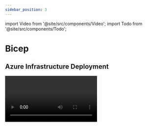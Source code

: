 ```yaml
---
sidebar_position: 3
---
```

import Video from '@site/src/components/Video';
import Todo from '@site/src/components/Todo';

# Bicep
## Azure Infrastructure Deployment
<Video url="https://www.youtube.com/watch?v=MP60ND7Upn4" />

## Azure Infrastructure Deployment

This README provides an overview of the Azure infrastructure deployment using Bicep templates, covering key modules such as Virtual Network, MySQL Server, Key Vault, Azure Container Registry (ACR), and App Service.

### Modules and Resources

Each module is responsible for deploying specific Azure resources. The following sections provide details about the resources within each module.

****please provide instructions for how to run the scripts****
****Add a instruction to add a parameterized resource group****
***** Add instruction for creating a security policy for key vault manually****


### File Structure

- `README.md`
- `parameters.json`
- `main.bicep`
- `modules`

    - **`network.bicep`**
        - Defines the Virtual Network and associated subnets.
        - Configures security groups for MySQL and App Service subnets.
        - Outputs the subnet IDs.

    - **`mysql.bicep`**
        - Defines the MySQL Flexible Server.
        - Configures the MySQL database.
        - Outputs the MySQL server host URL.

    - **`keyVault.bicep`**
        - Defines the Key Vault.
        - Creates secrets for MySQL credentials and hash salt.
        - Outputs the Key Vault URI.

    - **`acr.bicep`**
        - Defines the Azure Container Registry (ACR).
        - Configures ACR admin user.
        - Outputs ACR credentials and login server URL.

    - **`appService.bicep`**
        - Defines the App Service Plan and Web App.
        - Integrates with ACR and Key Vault.
        - Outputs the Web App URL and principal ID.

    - **`keyVaultAccessPolicy.bicep`**
        - Configures Key Vault access policies for the Web App.
        - Outputs the Key Vault resource ID.

### Modules Overview

- **ACR Module (`modules/acr.bicep`)**
    - **Description:** Deploys an Azure Container Registry (ACR) resource.
    - **Resources:**
        - ACR with admin user enabled and basic SKU.

  - **Parameters:**
    | Name             | Type   | Description                 |
    |------------------|--------|-----------------------------|
    | `location`       | string | The location of the ACR.     |
    | `acrName`        | string | Name of the ACR resource.    |
  - **Outputs:**
    | Name          | Type   | Description             |
    |---------------|--------|-------------------------|
    | `acrLoginUrl` | string | ACR login server URL.    |
    | `acrUserName` | string | ACR admin username.    |
    | `acrPassword` | string | ACR admin password.    |

- **Network Module (`modules/network.bicep`)**
  - **Description:** Creates a Virtual Network (VNet) with subnets.
  - **Resources:**
    - Virtual Network with defined CIDR ranges.
    - Subnets for MySQL and App Service with associated Network Security Groups (NSGs).

  - **Parameters:**

    | Name                       | Type   | Description                        |
    |----------------------------|--------|------------------------------------|
    | `location`                 | string | The location/region for the resources. |
    | `vnetName`                 | string | Name of the VNet.                  |
    | `mysqlSubnetName`          | string | Name of the MySQL subnet.          |
    | `appServiceSubnetName`     | string | Name of the App Service subnet.    |
    | `vnetCidrRange`            | string | CIDR range for the VNet.           |
    | `mySqlSubnetCidrRange`     | string | CIDR range for the MySQL subnet.   |
    | `appServiceSubnetCidrRange`| string | CIDR range for the App Service subnet. |
  - **Outputs:**
    | Name        | Type   | Description              |
    |-------------|--------|--------------------------|
    | `mysqlSubnetId`    | string | ID of the MySQL subnet. |
    | `appServiceSubnetId`    | string | ID of the App Service subnet. |

- **Key Vault Module (`modules/keyvault.bicep`)**
  - **Description:** Deploys an Azure Key Vault.
  - **Parameters:**
    | Name             | Type   | Description                      |
    |------------------|--------|----------------------------------|
    | `kvName`         | string | Name of the Key Vault.           |
    | `location`       | string | The location of the Key Vault.   |
  - **Outputs:**
    | Name          | Type   | Description                      |
    |---------------|--------|----------------------------------|
    | `kvUri`       | string | The URI of the Key Vault.        |

- **Key Vault Policy Module (`modules/keyvaultpolicy.bicep`)**
    - **Description:** Configures Key Vault access policies for the Web App to retrieve secrets.
- **Resources:**
  - Key Vault access policy for Web App’s managed identity.
  - **Parameters:**
    | Name             | Type   | Description                             |
    |------------------|--------|-----------------------------------------|
    | `kvName`         | string | Name of the Key Vault to apply policies to. |
    | `principalId`       | string | Object ID of the principal.             |

- **MySQL Server Module (`modules/mysql.bicep`)**
    - **Description:** Deploys the MySQL Flexible Server and configures the database.
- **Resources:**
  - MySQL Server with specified version, SKU, and storage configuration.
  - MySQL Database with charset and collation.
  - **Parameters:**
    | Name                       | Type    | Description                                     |
    |----------------------------|---------|-------------------------------------------------|
    | `location`                 | string  | The location/region for the resources.          |
    | `mysqlServerName`          | string  | Name of the MySQL Server.                       |
    | `mysqlAdminUser`           | string  | Admin username for the MySQL Server.            |
    | `mysqlAdminPassword`       | string  | Admin password for the MySQL Server.            |
    | `mysqlDatabaseName`        | string  | Name of the MySQL database.                     |
    | `mysqlSubnetId`            | string  | ID of the MySQL subnet.                         |
    | `skuName`                  | string  | Azure database for MySQL SKU name.              |
    | `StorageSizeGB`            | int     | Azure database for MySQL storage size (in GB).  |
    | `StorageIops`              | int     | Azure database for MySQL storage IOPS.          |
    | `mysqlVersion`             | string  | MySQL version.                                  |
    | `SkuTier`                  | string  | Azure database for MySQL pricing tier.          |
    | `backupRetentionDays`      | int     | MySQL Server backup retention days.             |
    | `geoRedundantBackup`       | string  | Geo-Redundant Backup setting for MySQL Server.  |

  - **Outputs:**
    | Name          | Type   | Description                      |
    |---------------|--------|----------------------------------|
    | `mysqlServerHost`       | string | URL of the MySQL Server.        |


- **Key Vault Module (`modules/keyVault.bicep`)**
    - **Description:** Deploys the Azure Key Vault and configures secrets for MySQL credentials and hash salt.
- **Resources:**
  - Key Vault with soft delete disabled.
  - Secrets for MySQL admin user, password, database, and hash salt.
- **Outputs:**
    | Name            | Type   | Description                      |
    |-----------------|--------|----------------------------------|
    | `keyVaultUri`   | string | URI of the Key Vault.            |
    | `keyVaultResource` | object | Key Vault resource object.      |
    | `keyVaultId`    | string | Key Vault resource ID.           |

### App Service Module (`appService.bicep`)
- **Description:** Deploys the App Service Plan and Web App, integrating with ACR and Key Vault.
- **Resources:**
  - App Insights and Log Analytics Workspace.
  - App Service Plan with specified SKU.
  - Web App configured to use Docker from ACR, with app settings for Key Vault secrets.
- **Parameters:**
    | Name                    | Type   | Description                                |
    |-------------------------|--------|--------------------------------------------|
    | `location`              | string | Azure region where resources will be deployed. |
    | `appServicePlanName`    | string | Name of the App Service Plan.              |
    | `webAppName`            | string | Name of the Web App.                       |
    | `dockerImageVersion`    | string | Version of the Docker image to be used.     |
    | `acrLoginServer`        | string | Login server URL of the Azure Container Registry (ACR). |
    | `keyVault`              | string | Name of the Key Vault.                     |
    | `appServiceSubnetId`    | string | Subnet ID for the App Service.             |
    | `acrUserName`           | string | Username for accessing ACR.                |
    | `acrPassword`           | secure | Password for accessing ACR.                |
    | `appskuName`            | string | SKU name for the App Service Plan.         |
    | `appSkuTier`            | string | SKU tier for the App Service Plan.         |
    | `appInsightsName`       | string | Name of the Application Insights instance. |
    | `logAnalyticsWorkspaceName` | string | Name of the Log Analytics workspace.       |
- **Outputs:**

    | Name           | Type   | Description                            |
    |----------------|--------|----------------------------------------|
    | `webAppUrl`    | string | URL of the Web App (from `webApp.properties.defaultHostName`). |
    | `principalId`  | string | Principal ID of the Web App identity (from `webApp.identity.principalId`). |

- **Key Vault Secrets Module (`modules/keyVaultSecrets.bicep`)**
    - **Description:** Configures secrets in Key Vault for various application settings.
    - **Resources:**

      - **`dbUserSecret`**: Stores the MySQL admin user in the Key Vault as a secret named `dbUser`.
      - **`dbPasswordSecret`**: Stores the MySQL admin password in the Key Vault as a secret named `dbPassword`.
      - **`dbDatabaseSecret`**: Stores the MySQL database name in the Key Vault as a secret named `dbDatabase`.
      - **`dbHostSecret`**: Stores the MySQL server host URL in the Key Vault as a secret named `dbHost`.
      - **`hashSaltSecret`**: Stores the hash salt in the Key Vault as a secret named `hashSalt`.
      - **`azureBlobAccountKeySecret`**: Stores the Azure Blob Storage account key in the Key Vault as a secret named `AZURE_BLOB_ACCOUNT_KEY`.
      - **`azureBlobAccountNameSecret`**: Stores the Azure Blob Storage account name in the Key Vault as a secret named `AZURE_BLOB_ACCOUNT_NAME`.
      - **`azureBlobContainerNameSecret`**: Stores the Azure Blob Storage container name in the Key Vault as a secret named `AZURE_BLOB_CONTAINER_NAME`.
      - **`envKeySecret`**: Stores the environment key in the Key Vault as a secret named `env_key`.
      - **`envNameSecret`**: Stores the environment name in the Key Vault as a secret named `ENV_NAME`.
      - **`keystoreApiKeySecret`**: Stores the keystore API key in the Key Vault as a secret named `KEYSTORE_API_KEY`.
      - **`keystoreUrlSecret`**: Stores the keystore URL in the Key Vault as a secret named `KEYSTORE_URL`.


- **parameters:**

    | Name                        | Type   | Description                                 |
    |-----------------------------|--------|---------------------------------------------|
    | `keyVaultName`              | string | Name of the Azure Key Vault.                |
    | `mysqlAdminUser`            | string | Admin username for the MySQL server.        |
    | `mysqlAdminPassword`        | string | Admin password for the MySQL server.        |
    | `mysqlDatabaseName`         | string | Name of the MySQL database.                 |
    | `mysqlServerName`           | string | Name of the MySQL server.                   |
    | `hashSalt`                  | string | Salt used for hashing in Drupal.            |
    | `azureBlobAccountKey`       | string | Access key for the Azure Blob Storage account. |
    | `azureBlobAccountName`      | string | Name of the Azure Blob Storage account.     |
    | `azureBlobContainerName`    | string | Name of the Azure Blob Storage container.   |
    | `envKey`                    | string | Environment key for application configuration. |
    | `envName`                   | string | Name of the environment (e.g., dev, uat).   |
    | `keyVaultUri`               | string | URI of the Azure Key Vault.                 |
    | `keystoreApiKey`            | string | API key for accessing the keystore.         |
    | `keystoreUrl`               | string | URL for accessing the keystore.             |
.
### **Main Bicep File**

- **`Description`**: The main Bicep file that orchestrates the deployment of the entire infrastructure.

## Parameters

| Parameter Name            | Type      | Description                                              |
|----------------------------|-----------|----------------------------------------------------------|
| `location`                 | string    | The location/region where resources will be deployed.     |
| `acrName`                  | string    | Name of the Azure Container Registry.                     |
| `appServicePlanName`       | string    | Name of the App Service Plan.                             |
| `logAnalyticsWorkspaceName`| string    | Name of the Log Analytics Workspace.                      |
| `appInsightsName`          | string    | Name of the Application Insights resource.                |
| `webAppName`               | string    | Name of the Web App.                                      |
| `mysqlServerName`          | string    | Name of the MySQL Server.                                 |
| `mysqlAdminUser`           | string    | Username for the MySQL Server administrator.              |
| `mysqlAdminPassword`       | secure    | Password for the MySQL Server administrator.              |
| `mysqlDatabaseName`        | string    | Name of the MySQL Database.                               |
| `keyVaultName`             | string    | Name of the Azure Key Vault.                              |
| `vnetName`                 | string    | Name of the Virtual Network (VNet).                       |
| `mysqlSubnetName`          | string    | Name of the subnet for the MySQL Server.                  |
| `appServiceSubnetName`     | string    | Name of the subnet for the App Service.                   |
| `dockerImageVersion`       | string    | Version of the Docker image to be deployed.               |
| `vnetCidrRange`            | string    | CIDR range for the Virtual Network.                       |
| `mySqlSubnetCidrRange`     | string    | CIDR range for the MySQL subnet.                          |
| `appServiceSubnetCidrRange`| string    | CIDR range for the App Service subnet.                    |
| `appSkuTier`               | string    | Pricing tier for the App Service Plan (e.g., Standard).   |
| `appskuName`               | string    | SKU name for the App Service Plan (e.g., S1).             |
| `hashSalt`                 | string    | A cryptographic salt used for hashing in the Drupal app.  |
| `AZURE_BLOB_ACCOUNT_KEY`     | string | The access key for the Azure Blob Storage account.    |
| `AZURE_BLOB_ACCOUNT_NAME`    | string | The name of the Azure Blob Storage account.           |
| `AZURE_BLOB_CONTAINER_NAME`  | string | The name of the container within the Azure Blob Storage account. |
| `env_key`                    | string | An environment-specific key used for configuration or access control. |
| `ENV_NAME`                   | string | The name of the environment (e.g., dev, uat, prod).   |
| `KEYSTORE_API_KEY`           | string | The API key used for accessing the keystore service.  |
| `KEYSTORE_URL`               | string | The URL for accessing the keystore service.          |

## Deployment Steps

1. Ensure all parameters are defined either in a parameters file or passed during deployment.
2. Deploy the Bicep templates using Azure CLI or the Azure portal.

- **Resource Group Creation:**
    ```bash
    az group create --name uat1Americorps001Eastus --location eastus
    ```

- **Deployment Commands:**
    ```bash
    az deployment group create --resource-group uat1Americorps001Eastus --template-file main.bicep --parameters parameters.json
    az deployment group validate --resource-group uat1Americorps001Eastus --template-file main.bicep --parameters parameters.json
    ```

- **Key Vault Purge Command:**
    ```bash
    az keyvault purge --name uat1AmericorpsKeyVault --location eastus
